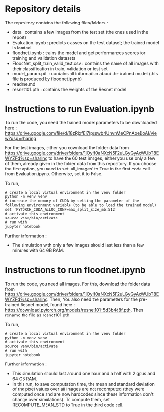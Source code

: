 # Repository details

The repository contains the following files/folders :

   - data : contains a few images from the test set (the ones used in the report)
   - Evaluation.ipynb : predicts classes on the test dataset; the trained model is loaded
   - floodnet.ipynb : trains the model and get performances scores for training and validation datasets
   - FloodNet_split_train_valid_test.csv : contains the name of all images with their classification in train, validation or test set
   - model_param.pth : contains all information about the trained model (this file is produced by floodnet.ipynb)
   - readme.md
   - resnet101.pth : contains the weights of the Resnet model




# Instructions to run Evaluation.ipynb

To run the code, you need the trained model parameters to be downloaded here : https://drive.google.com/file/d/18zRjxfEl7Ipsswb4UnvnMeCPnAoeDoAI/view?usp=sharing

For the test images, either you download the folder data from https://drive.google.com/drive/folders/1jOyH0aNXcN5F2uLGyGyAoWUbT8EWYZFd?usp=sharing to have the 60 test images, either you use only a few of them, already given in the folder data from this repository. If you choose the first option, you need to set 'all_images' to True in the first code cell from Evaluation.ipynb. Otherwise, set it to False.

To run,
```
# create a local virtual environment in the venv folder
python -m venv venv
# increase the memory of CUDA by setting the parameter of the following environment variable (to be able to load the trained model)
set 'PYTORCH_CUDA_ALLOC_CONF=max_split_size_mb:512'
# activate this environment
source venv/bin/activate
# run with 
jupyter notebook
```

Further information : 

   - The simulation with only a few images should last less than a few minutes with 64 GB RAM.




# Instructions to run floodnet.ipynb

To run the code, you need all images. For this, download the folder data from https://drive.google.com/drive/folders/1jOyH0aNXcN5F2uLGyGyAoWUbT8EWYZFd?usp=sharing. Then, 
You also need the parameters for the pre-trained Resnet model, found here : https://download.pytorch.org/models/resnet101-5d3b4d8f.pth. Then rename the file as resnet101.pth.

To run,
```
# create a local virtual environment in the venv folder
python -m venv venv
# activate this environment
source venv/bin/activate
# run with 
jupyter notebook
```

Further information : 

   - This simulation should last around one hour and a half with 2 gpus and 64 GB RAM.
   - In this run, to save computation time, the mean and standard deviation of the pixel values over all images are not recomputed (they were computed once and are now hardcoded since these information don't change over simulations). To compute them, set RECOMPUTE_MEAN_STD to True in the third code cell.
